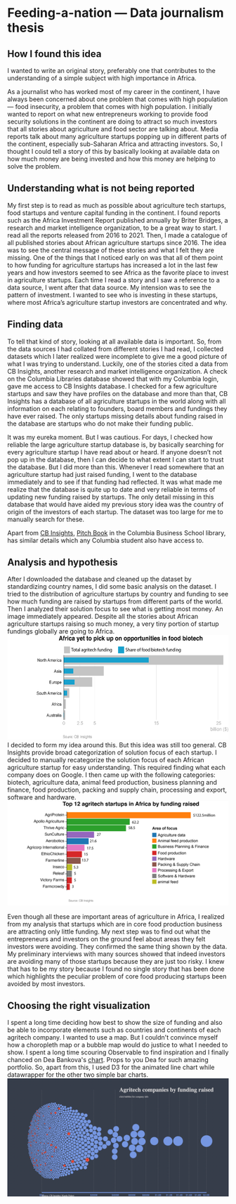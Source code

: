 # Feeding-a-nation — Data journalism thesis

## How I found this idea
I wanted to write an original story, preferably one that contributes to the understanding of a simple subject with high importance in Africa. 

As a journalist who has worked most of my career in the continent, I have always been concerned about one problem that comes with high population — food insecurity, a problem that comes with high population. I initially wanted to report on what new entrepreneurs working to provide food security solutions in the continent are doing to attract so much investors that all stories about agriculture and food sector are talking about. Media reports talk about many agriculture startups popping up in different parts of the continent, especially sub-Saharan Africa and attracting investors. So, I thought I could tell a story of this by basically looking at available data on how much money are being invested and how this money are helping to solve the problem.

## Understanding what is not being reported
My first step is to read as much as possible about agriculture tech startups, food startups and venture capital funding in the continent. I found reports such as the Africa Investment Report published annually by Briter Bridges, a research and market intelligence organization, to be a great way to start. I read all the reports released from 2016 to 2021. Then, I made a catalogue of all published stories  about African agriculture startups since 2016. The idea was to see the central message of these stories and what I felt they are missing. One of the things that I noticed early on was that all of them point to how funding for agriculture startups has increased a lot in the last few years and how investors seemed to see Africa as the favorite place to invest in agriculture startups. Each time I read a story and I saw a reference to a data source, I went after that data source. My intension was to see the pattern of investment. I wanted to see who is investing in these startups,  where most Africa’s agriculture startup investors are concentrated and why.



## Finding data
To tell that kind of story, looking at all available data is important. So, from the data sources I had collated from different stories I had read, I collected datasets which I later realized were incomplete to give me a good picture of what I was trying to understand. Luckily, one of the stories cited a data from CB Insights, another research and market intelligence organization. A check on the Columbia Libraries database showed that with my Columbia login, gave me access to CB Insights database. I checked for a few agriculture startups and saw they have profiles on the database and more than that, CB Insights has a database of all agriculture startups in the world along with all information on each relating to founders, board members and fundings they have ever raised. The only startups missing details about funding raised in the database are startups who do not make their funding public.

It was my eureka moment. But I was cautious. For days, I checked how reliable the large agriculture startup database is, by basically searching for every agriculture startup I have read about or heard. If anyone doesn’t not pop up in the database, then I can decide to what extent I can start to trust the database. But I did more than this.  Whenever I read somewhere that an agriculture startup had just raised funding, I went to the database immediately and to see if that funding had reflected. It was what made me realize that the database is quite up to date and very reliable in terms of updating new funding raised by startups. The only detail missing in this database that would have aided my previous story idea was the country of origin of the investors of each startup. The dataset was too large for me to manually search for these.

Apart from [CB Insights](https://app-cbinsights-com.ezproxy.cul.columbia.edu/cxn/2823/4269), [Pitch Book](https://pitchbook.com/) in the Columbia Business School library, has similar details which any Columbia student also have access to.

## Analysis and hypothesis
After I downloaded the database and cleaned up the dataset by standardizing country names, I did some basic analysis on the dataset. I tried to the distribution of agriculture startups by country and funding to see how much funding are raised by startups from different parts of the world. Then I analyzed their solution focus to see what is getting most money. An image immediately appeared. Despite all the stories about African agriculture startups raising so much money, a very tiny portion of startup fundings globally are going to Africa. 
![Funding per solution focus for Africa's top 12 agritech startups](images/funding.png)
I decided to form my idea around this. But this idea was still too general. CB Insights provide broad categorization of solution focus of each startup. I decided to manually recategorize the solution focus of each African agriculture startup for easy understanding. This required finding what each company does on Google. I then came up with the following categories: biotech, agriculture data, animal feed production, business planning and finance, food production, packing and supply chain, processing and export, software and hardware.
![Agriculture funding by continent](images/top12.png)

Even though all these are important areas of agriculture in Africa, I realized from my analysis that startups which are in core food production business are attracting only little funding. 
My next step was to find out what the entrepreneurs and investors on the ground feel about areas they felt investors were avoiding. They confirmed the same thing shown by the data. My preliminary interviews with many sources showed that indeed investors are avoiding many of those startups because they are just too risky. I knew that has to be my story because I found no single story that has been done which highlights the peculiar problem of core food producing startups been avoided by most investors.  

## Choosing the right visualization
I spent a long time deciding how best to show the size of funding and also be able to incorporate elements such as countries and continents of each agritech company. I wanted to use a map. But I couldn't convince myself how a choropleth map or a bubble map would do justice to what I needed to show. I spent a long time scouring Observable to find inspiration and I finally chanced on Dea Bankova's [chart](https://observablehq.com/@deaxmachina/fortune-1000-us-companies-2020). Props to you Dea for such amazing portfolio. So, apart from this, I used D3 for the animated line chart while datawrapper for the other two simple bar charts. 
![Bubble chart of all agritech startups](images/viz.png)
